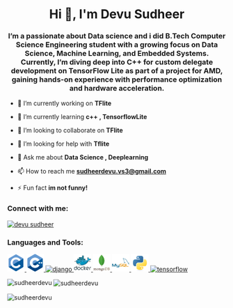 <h1 align="center">Hi 👋, I'm Devu Sudheer</h1>
<h3 align="center">I’m a passionate about Data science and i did B.Tech Computer Science Engineering student with a growing focus on Data Science, Machine Learning, and Embedded Systems. Currently, I’m diving deep into C++ for custom delegate development on TensorFlow Lite as part of a project for AMD, gaining hands-on experience with performance optimization and hardware acceleration.</h3>



- 🔭 I’m currently working on **TFlite**

- 🌱 I’m currently learning **c++ , TensorflowLite**

- 👯 I’m looking to collaborate on **TFlite**

- 🤝 I’m looking for help with **Tflite**

- 💬 Ask me about **Data Science , Deeplearning**

- 📫 How to reach me **sudheerdevu.vs3@gmail.com**

- ⚡ Fun fact **im not funny!**

<h3 align="left">Connect with me:</h3>
<p align="left">
<a href="https://linkedin.com/in/devu sudheer" target="blank"><img align="center" src="https://raw.githubusercontent.com/rahuldkjain/github-profile-readme-generator/master/src/images/icons/Social/linked-in-alt.svg" alt="devu sudheer" height="30" width="40" /></a>
</p>

<h3 align="left">Languages and Tools:</h3>
<p align="left"> <a href="https://www.cprogramming.com/" target="_blank" rel="noreferrer"> <img src="https://raw.githubusercontent.com/devicons/devicon/master/icons/c/c-original.svg" alt="c" width="40" height="40"/> </a> <a href="https://www.w3schools.com/cpp/" target="_blank" rel="noreferrer"> <img src="https://raw.githubusercontent.com/devicons/devicon/master/icons/cplusplus/cplusplus-original.svg" alt="cplusplus" width="40" height="40"/> </a> <a href="https://www.djangoproject.com/" target="_blank" rel="noreferrer"> <img src="https://cdn.worldvectorlogo.com/logos/django.svg" alt="django" width="40" height="40"/> </a> <a href="https://www.docker.com/" target="_blank" rel="noreferrer"> <img src="https://raw.githubusercontent.com/devicons/devicon/master/icons/docker/docker-original-wordmark.svg" alt="docker" width="40" height="40"/> </a> <a href="https://www.mongodb.com/" target="_blank" rel="noreferrer"> <img src="https://raw.githubusercontent.com/devicons/devicon/master/icons/mongodb/mongodb-original-wordmark.svg" alt="mongodb" width="40" height="40"/> </a> <a href="https://www.mysql.com/" target="_blank" rel="noreferrer"> <img src="https://raw.githubusercontent.com/devicons/devicon/master/icons/mysql/mysql-original-wordmark.svg" alt="mysql" width="40" height="40"/> </a> <a href="https://www.python.org" target="_blank" rel="noreferrer"> <img src="https://raw.githubusercontent.com/devicons/devicon/master/icons/python/python-original.svg" alt="python" width="40" height="40"/> </a> <a href="https://www.tensorflow.org" target="_blank" rel="noreferrer"> <img src="https://www.vectorlogo.zone/logos/tensorflow/tensorflow-icon.svg" alt="tensorflow" width="40" height="40"/> </a> </p>

<p><img align="left" src="https://github-readme-stats.vercel.app/api/top-langs?username=sudheerdevu&show_icons=true&locale=en&layout=compact" alt="sudheerdevu" /></p>

<p>&nbsp;<img align="center" src="https://github-readme-stats.vercel.app/api?username=sudheerdevu&show_icons=true&locale=en" alt="sudheerdevu" /></p>

<p><img align="center" src="https://github-readme-streak-stats.herokuapp.com/?user=sudheerdevu&" alt="sudheerdevu" /></p>

